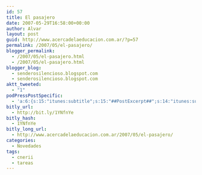 ```yaml
---
id: 57
title: El pasajero
date: 2007-05-29T16:58:00+00:00
author: Alvar
layout: post
guid: http://www.acercadelaeducacion.com.ar/?p=57
permalink: /2007/05/el-pasajero/
blogger_permalink:
  - /2007/05/el-pasajero.html
  - /2007/05/el-pasajero.html
blogger_blog:
  - senderosilencioso.blogspot.com
  - senderosilencioso.blogspot.com
aktt_tweeted:
  - "1"
podPressPostSpecific:
  - 'a:6:{s:15:"itunes:subtitle";s:15:"##PostExcerpt##";s:14:"itunes:summary";s:15:"##PostExcerpt##";s:15:"itunes:keywords";s:17:"##WordPressCats##";s:13:"itunes:author";s:10:"##Global##";s:15:"itunes:explicit";s:7:"Default";s:12:"itunes:block";s:7:"Default";}'
bitly_url:
  - http://bit.ly/1YNfnYe
bitly_hash:
  - 1YNfnYe
bitly_long_url:
  - http://www.acercadelaeducacion.com.ar/2007/05/el-pasajero/
categories:
  - Novedades
tags:
  - cnerii
  - tareas
---
```

<object height="355" width="425">
<param name="movie" value="http://www.youtube.com/v/KjMZFtFbcXY"></param>
<param name="wmode" value="transparent"></param><embed src="http://www.youtube.com/v/KjMZFtFbcXY" type="application/x-shockwave-flash" wmode="transparent" height="355" width="425"></embed></object></p>
